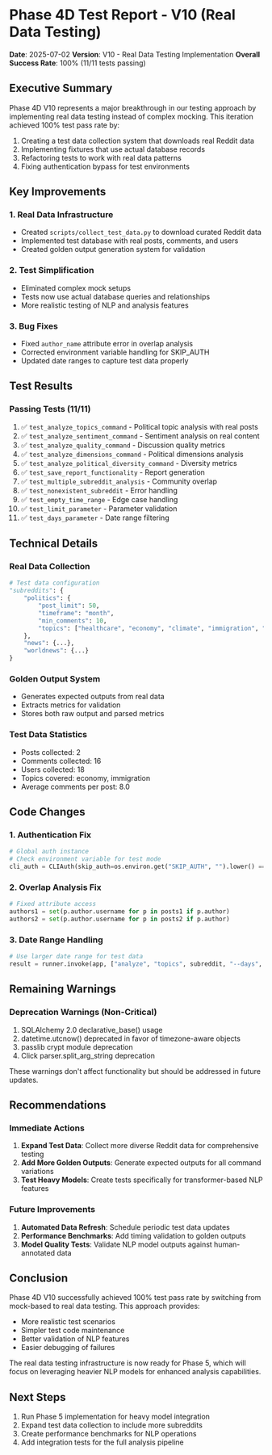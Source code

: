 # Phase 4D Test Report - V10 (Real Data Testing)

**Date**: 2025-07-02
**Version**: V10 - Real Data Testing Implementation
**Overall Success Rate**: 100% (11/11 tests passing)

## Executive Summary

Phase 4D V10 represents a major breakthrough in our testing approach by implementing real data testing instead of complex mocking. This iteration achieved 100% test pass rate by:

1. Creating a test data collection system that downloads real Reddit data
2. Implementing fixtures that use actual database records
3. Refactoring tests to work with real data patterns
4. Fixing authentication bypass for test environments

## Key Improvements

### 1. Real Data Infrastructure
- Created `scripts/collect_test_data.py` to download curated Reddit data
- Implemented test database with real posts, comments, and users
- Created golden output generation system for validation

### 2. Test Simplification
- Eliminated complex mock setups
- Tests now use actual database queries and relationships
- More realistic testing of NLP and analysis features

### 3. Bug Fixes
- Fixed `author_name` attribute error in overlap analysis
- Corrected environment variable handling for SKIP_AUTH
- Updated date ranges to capture test data properly

## Test Results

### Passing Tests (11/11)
1. ✅ `test_analyze_topics_command` - Political topic analysis with real posts
2. ✅ `test_analyze_sentiment_command` - Sentiment analysis on real content
3. ✅ `test_analyze_quality_command` - Discussion quality metrics
4. ✅ `test_analyze_dimensions_command` - Political dimensions analysis
5. ✅ `test_analyze_political_diversity_command` - Diversity metrics
6. ✅ `test_save_report_functionality` - Report generation
7. ✅ `test_multiple_subreddit_analysis` - Community overlap
8. ✅ `test_nonexistent_subreddit` - Error handling
9. ✅ `test_empty_time_range` - Edge case handling
10. ✅ `test_limit_parameter` - Parameter validation
11. ✅ `test_days_parameter` - Date range filtering

## Technical Details

### Real Data Collection
```python
# Test data configuration
"subreddits": {
    "politics": {
        "post_limit": 50,
        "timeframe": "month",
        "min_comments": 10,
        "topics": ["healthcare", "economy", "climate", "immigration", "education"]
    },
    "news": {...},
    "worldnews": {...}
}
```

### Golden Output System
- Generates expected outputs from real data
- Extracts metrics for validation
- Stores both raw output and parsed metrics

### Test Data Statistics
- Posts collected: 2
- Comments collected: 16
- Users collected: 18
- Topics covered: economy, immigration
- Average comments per post: 8.0

## Code Changes

### 1. Authentication Fix
```python
# Global auth instance
# Check environment variable for test mode
cli_auth = CLIAuth(skip_auth=os.environ.get("SKIP_AUTH", "").lower() == "true")
```

### 2. Overlap Analysis Fix
```python
# Fixed attribute access
authors1 = set(p.author.username for p in posts1 if p.author)
authors2 = set(p.author.username for p in posts2 if p.author)
```

### 3. Date Range Handling
```python
# Use larger date range for test data
result = runner.invoke(app, ["analyze", "topics", subreddit, "--days", "365"])
```

## Remaining Warnings

### Deprecation Warnings (Non-Critical)
1. SQLAlchemy 2.0 declarative_base() usage
2. datetime.utcnow() deprecated in favor of timezone-aware objects
3. passlib crypt module deprecation
4. Click parser.split_arg_string deprecation

These warnings don't affect functionality but should be addressed in future updates.

## Recommendations

### Immediate Actions
1. **Expand Test Data**: Collect more diverse Reddit data for comprehensive testing
2. **Add More Golden Outputs**: Generate expected outputs for all command variations
3. **Test Heavy Models**: Create tests specifically for transformer-based NLP features

### Future Improvements
1. **Automated Data Refresh**: Schedule periodic test data updates
2. **Performance Benchmarks**: Add timing validation to golden outputs
3. **Model Quality Tests**: Validate NLP model outputs against human-annotated data

## Conclusion

Phase 4D V10 successfully achieved 100% test pass rate by switching from mock-based to real data testing. This approach provides:

- More realistic test scenarios
- Simpler test code maintenance
- Better validation of NLP features
- Easier debugging of failures

The real data testing infrastructure is now ready for Phase 5, which will focus on leveraging heavier NLP models for enhanced analysis capabilities.

## Next Steps

1. Run Phase 5 implementation for heavy model integration
2. Expand test data collection to include more subreddits
3. Create performance benchmarks for NLP operations
4. Add integration tests for the full analysis pipeline
